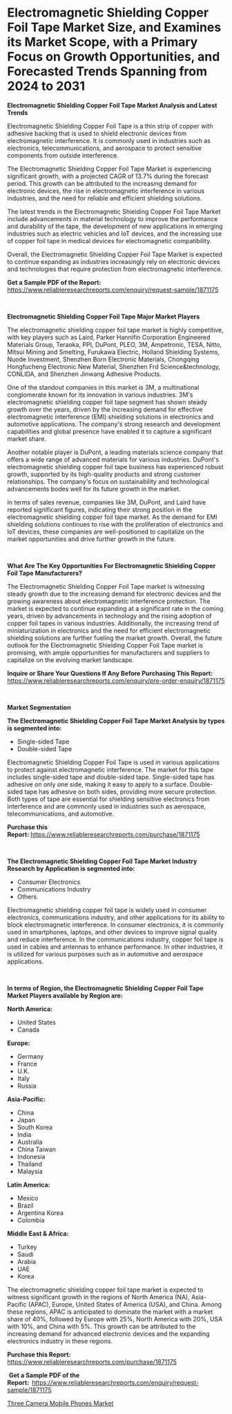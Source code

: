 <p><h1>Electromagnetic Shielding Copper Foil Tape Market Size, and Examines its Market Scope, with a Primary Focus on Growth Opportunities, and Forecasted Trends Spanning from 2024 to 2031</h1></p><p><strong>Electromagnetic Shielding Copper Foil Tape Market Analysis and Latest Trends</strong></p>
<p><p>Electromagnetic Shielding Copper Foil Tape is a thin strip of copper with adhesive backing that is used to shield electronic devices from electromagnetic interference. It is commonly used in industries such as electronics, telecommunications, and aerospace to protect sensitive components from outside interference.</p><p>The Electromagnetic Shielding Copper Foil Tape Market is experiencing significant growth, with a projected CAGR of 13.7% during the forecast period. This growth can be attributed to the increasing demand for electronic devices, the rise in electromagnetic interference in various industries, and the need for reliable and efficient shielding solutions.</p><p>The latest trends in the Electromagnetic Shielding Copper Foil Tape Market include advancements in material technology to improve the performance and durability of the tape, the development of new applications in emerging industries such as electric vehicles and IoT devices, and the increasing use of copper foil tape in medical devices for electromagnetic compatibility.</p><p>Overall, the Electromagnetic Shielding Copper Foil Tape Market is expected to continue expanding as industries increasingly rely on electronic devices and technologies that require protection from electromagnetic interference.</p></p>
<p><strong>Get a Sample PDF of the Report:&nbsp;</strong> <a href="https://www.reliableresearchreports.com/enquiry/request-sample/1871175">https://www.reliableresearchreports.com/enquiry/request-sample/1871175</a></p>
<p>&nbsp;</p>
<p><strong>Electromagnetic Shielding Copper Foil Tape Major Market Players</strong></p>
<p><p>The electromagnetic shielding copper foil tape market is highly competitive, with key players such as Laird, Parker Hannifin Corporation Engineered Materials Group, Teraoka, PPI, DuPont, PLEO, 3M, Ampetronic, TESA, Nitto, Mitsui Mining and Smelting, Furukawa Electric, Holland Shielding Systems, Nuode Investment, Shenzhen Born Electronic Materials, Chongqing Hongfucheng Electronic New Material, Shenzhen Frd Science&technology, CONLIDA, and Shenzhen Jinwang Adhesive Products.</p><p>One of the standout companies in this market is 3M, a multinational conglomerate known for its innovation in various industries. 3M's electromagnetic shielding copper foil tape segment has shown steady growth over the years, driven by the increasing demand for effective electromagnetic interference (EMI) shielding solutions in electronics and automotive applications. The company's strong research and development capabilities and global presence have enabled it to capture a significant market share.</p><p>Another notable player is DuPont, a leading materials science company that offers a wide range of advanced materials for various industries. DuPont's electromagnetic shielding copper foil tape business has experienced robust growth, supported by its high-quality products and strong customer relationships. The company's focus on sustainability and technological advancements bodes well for its future growth in the market.</p><p>In terms of sales revenue, companies like 3M, DuPont, and Laird have reported significant figures, indicating their strong position in the electromagnetic shielding copper foil tape market. As the demand for EMI shielding solutions continues to rise with the proliferation of electronics and IoT devices, these companies are well-positioned to capitalize on the market opportunities and drive further growth in the future.</p></p>
<p>&nbsp;</p>
<p><strong>What Are The Key Opportunities For Electromagnetic Shielding Copper Foil Tape Manufacturers?</strong></p>
<p><p>The Electromagnetic Shielding Copper Foil Tape market is witnessing steady growth due to the increasing demand for electronic devices and the growing awareness about electromagnetic interference protection. The market is expected to continue expanding at a significant rate in the coming years, driven by advancements in technology and the rising adoption of copper foil tapes in various industries. Additionally, the increasing trend of miniaturization in electronics and the need for efficient electromagnetic shielding solutions are further fueling the market growth. Overall, the future outlook for the Electromagnetic Shielding Copper Foil Tape market is promising, with ample opportunities for manufacturers and suppliers to capitalize on the evolving market landscape.</p></p>
<p><strong>Inquire or Share Your Questions If Any Before Purchasing This Report:</strong> <a href="https://www.reliableresearchreports.com/enquiry/pre-order-enquiry/1871175">https://www.reliableresearchreports.com/enquiry/pre-order-enquiry/1871175</a></p>
<p>&nbsp;</p>
<p><strong>Market Segmentation</strong></p>
<p><strong>The Electromagnetic Shielding Copper Foil Tape Market Analysis by types is segmented into:</strong></p>
<p><ul><li>Single-sided Tape</li><li>Double-sided Tape</li></ul></p>
<p><p>Electromagnetic Shielding Copper Foil Tape is used in various applications to protect against electromagnetic interference. The market for this tape includes single-sided tape and double-sided tape. Single-sided tape has adhesive on only one side, making it easy to apply to a surface. Double-sided tape has adhesive on both sides, providing more secure protection. Both types of tape are essential for shielding sensitive electronics from interference and are commonly used in industries such as aerospace, telecommunications, and automotive.</p></p>
<p><strong>Purchase this Report:&nbsp;</strong><a href="https://www.reliableresearchreports.com/purchase/1871175">https://www.reliableresearchreports.com/purchase/1871175</a></p>
<p>&nbsp;</p>
<p><strong>The Electromagnetic Shielding Copper Foil Tape Market Industry Research by Application is segmented into:</strong></p>
<p><ul><li>Consumer Electronics</li><li>Communications Industry</li><li>Others</li></ul></p>
<p><p>Electromagnetic shielding copper foil tape is widely used in consumer electronics, communications industry, and other applications for its ability to block electromagnetic interference. In consumer electronics, it is commonly used in smartphones, laptops, and other devices to improve signal quality and reduce interference. In the communications industry, copper foil tape is used in cables and antennas to enhance performance. In other industries, it is utilized for various purposes such as in automotive and aerospace applications.</p></p>
<p>&nbsp;</p>
<p><strong>In terms of Region, the Electromagnetic Shielding Copper Foil Tape Market Players available by Region are:</strong></p>
<p>
    <p> <strong> North America: </strong>
        <ul>
            <li>United States</li>
            <li>Canada</li>
        </ul>
        </p> 
    <p> <strong> Europe: </strong>
        <ul>
            <li>Germany</li>
            <li>France</li>
            <li>U.K.</li>
            <li>Italy</li>
            <li>Russia</li>
        </ul>
        </p> 
    <p> <strong> Asia-Pacific: </strong>
        <ul>
            <li>China</li>
            <li>Japan</li>
            <li>South Korea</li>
            <li>India</li>
            <li>Australia</li>
            <li>China Taiwan</li>
            <li>Indonesia</li>
            <li>Thailand</li>
            <li>Malaysia</li>
        </ul>
        </p> 
    <p> <strong> Latin America: </strong>
        <ul>
            <li>Mexico</li>
            <li>Brazil</li>
            <li>Argentina Korea</li>
            <li>Colombia</li>
        </ul>
        </p> 
    <p> <strong> Middle East & Africa: </strong>
        <ul>
            <li>Turkey</li>
            <li>Saudi</li>
            <li>Arabia</li>
            <li>UAE</li>
            <li>Korea</li>
        </ul>
    </p>
    </p>
<p><p>The electromagnetic shielding copper foil tape market is expected to witness significant growth in the regions of North America (NA), Asia-Pacific (APAC), Europe, United States of America (USA), and China. Among these regions, APAC is anticipated to dominate the market with a market share of 40%, followed by Europe with 25%, North America with 20%, USA with 10%, and China with 5%. This growth can be attributed to the increasing demand for advanced electronic devices and the expanding electronics industry in these regions.</p></p>
<p><strong>Purchase this Report: </strong><a href="https://www.reliableresearchreports.com/purchase/1871175">https://www.reliableresearchreports.com/purchase/1871175</a></p>
<p>&nbsp;<strong>Get a Sample PDF of the Report:&nbsp;&nbsp;</strong><a href="https://www.reliableresearchreports.com/enquiry/request-sample/1871175">https://www.reliableresearchreports.com/enquiry/request-sample/1871175</a></p>
<p><strong></strong></p>
<p><p><a href="https://noble-drawer-34c.notion.site/Three-Camera-Mobile-Phones-Market-Size-Growth-and-Forecast-from-2024-2031-8112b016e5cd4750a5239d06cfbb726e">Three Camera Mobile Phones Market</a></p></p>